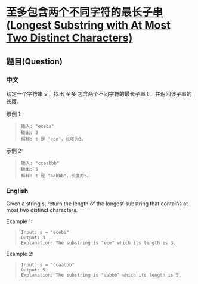 # [至多包含两个不同字符的最长子串(Longest Substring with At Most Two Distinct Characters)](https://leetcode-cn.com/problems/longest-substring-with-at-most-two-distinct-characters/)
## 题目(Question)
### 中文
给定一个字符串 s ，找出 至多 包含两个不同字符的最长子串 t ，并返回该子串的长度。

示例 1:
>`输入: "eceba"`<br>
>`输出: 3`<br>
>`解释: t 是 "ece"，长度为3。`

示例 2:
>`输入: "ccaabbb"`<br>
>`输出: 5`<br>
>`解释: t 是 "aabbb"，长度为5。`

### English
Given a string s, return the length of the longest substring that contains at most two distinct characters.

Example 1:
>`Input: s = "eceba"`<br>
>`Output: 3`<br>
>`Explanation: The substring is "ece" which its length is 3.`

Example 2:
>`Input: s = "ccaabbb"`<br>
>`Output: 5`<br>
>`Explanation: The substring is "aabbb" which its length is 5.`

